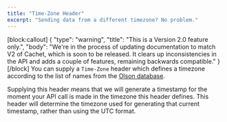 ```yaml
---
title: "Time-Zone Header"
excerpt: "Sending data from a different timezone? No problem."
---
```

[block:callout]
{
  "type": "warning",
  "title": "This is a Version 2.0 feature only.",
  "body": "We're in the process of updating documentation to match V2 of Cachet, which is soon to be released. It clears up inconsistencies in the API and adds a couple of features, remaining backwards compatible."
}
[/block]
You can supply a `Time-Zone` header which defines a timezone according to the list of names from the [Olson database](https://en.wikipedia.org/wiki/List_of_tz_database_time_zones).

Supplying this header means that we will generate a timestamp for the moment your API call is made in the timezone this header defines. This header will determine the timezone used for generating that current timestamp, rather than using the UTC format.